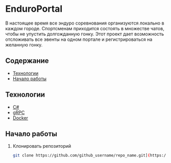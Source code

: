 # EnduroPortal
В настоящее время все эндуро соревнования организуются локально в каждом городе. Спортсменам приходится состоять в множестве чатов, чтобы не упустить долгожданную гонку. Этот проект дает возможность отсложивать все эвенты на одном портале и регистрироваться на желанную гонку.
## Содержание
- [Технологии](#технологии)
- [Начало работы](#начало-работы)

## Технологии
- [C#](https://learn.microsoft.com/ru-ru/dotnet/csharp/)
- [gRPC](https://grpc.io/)
- [Docker](https://www.docker.com/)

## Начало работы
1. Клонировать репозиторий
     ```sh
   git clone https://github.com/github_username/repo_name.git](https://github.com/agalatonov/EnduroPortal
   ```
   
